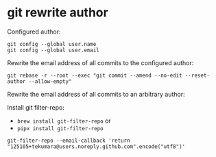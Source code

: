 # git rewrite author

Configured author:

```
git config --global user.name
git config --global user.email
```

Rewrite the email address of all commits to the configured author:

```
git rebase -r --root --exec "git commit --amend --no-edit --reset-author --allow-empty"
```

Rewrite the email address of all commits to an arbitrary author:

Install git filter-repo:

- `brew install git-filter-repo` or
- `pipx install git-filter-repo`

```
git-filter-repo --email-callback 'return "125105+tekumara@users.noreply.github.com".encode("utf8")'
```
